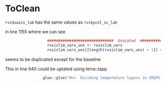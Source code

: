 # ToClean

`rvs$xaxis_lab` has the same values as `rvs$ycol_sc_lab`

in line 1155 where we can see

```r
                   ##############################  Unscaled  ##############################
                   rvs$clim_vars_uns <- rvs$clim_vars
                   rvs$clim_vars_uns[[length(rvs$clim_vars_uns) + 1]] <- rvs$clim_baseline
```

seems to be duplicated except for the baseline


This in line 940 could be uptated using terra::tapp
```r
                 glue::glue("#>>  Dividing temperature layers in CMIP5 by 10 to get units in ºC")
                 
```
